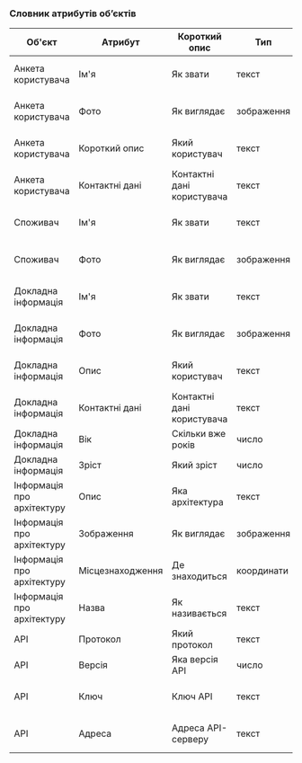 ### Словник атрибутів об’єктів

| Об'єкт                     | Атрибут          | Короткий опис              | Тип        | Обмеження                |
|----------------------------|------------------|----------------------------|------------|--------------------------|
| Анкета користувача         | Ім'я             | Як звати                   | текст      | довжина <64 символів     |
| Анкета користувача         | Фото             | Як виглядає                | зображення | розмір зображення <10 МБ |
| Анкета користувача         | Короткий опис    | Який користувач            | текст      | довжина <256 символів    |
| Анкета користувача         | Контактні дані   | Контактні дані користувача | текст      | довжина <256 символів    |
| Споживач                   | Ім'я             | Як звати                   | текст      | довжина <64 символів     |
| Споживач                   | Фото             | Як виглядає                | зображення | розмір зображення <10 МБ |
| Докладна інформація        | Ім'я             | Як звати                   | текст      | довжина <64 символів     |
| Докладна інформація        | Фото             | Як виглядає                | зображення | розмір зображення <10 МБ |
| Докладна інформація        | Опис             | Який користувач            | текст      | довжина <1024 символів   |
| Докладна інформація        | Контактні дані   | Контактні дані користувача | текст      | довжина <256 символів    |
| Докладна інформація        | Вік              | Скільки вже років          | число      | значення >0              |
| Докладна інформація        | Зріст            | Який зріст                 | число      | значення >0              |
| Інформація про архітектуру | Опис             | Яка архітектура            | текст      | довжина <2048 символів   |
| Інформація про архітектуру | Зображення       | Як виглядає                | зображення | розмір зображення <10 МБ |
| Інформація про архітектуру | Місцезнаходження | Де знаходиться             | координати | реальна точка на карті   |
| Інформація про архітектуру | Назва            | Як називається             | текст      | довжина <256 символів    |
| API                        | Протокол         | Який протокол              | текст      | HTTP чи HTTPS            |
| API                        | Версія           | Яка версія API             | число      | значення >0              |
| API                        | Ключ             | Ключ API                   | текст      | довжина <256 символів    |
| API                        | Адреса           | Адреса API-серверу         | текст      | довжина <256 символів    |
